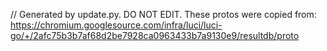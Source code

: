 // Generated by update.py. DO NOT EDIT.
These protos were copied from:
https://chromium.googlesource.com/infra/luci/luci-go/+/2afc75b3b7af68d2be7928ca0963433b7a9130e9/resultdb/proto
